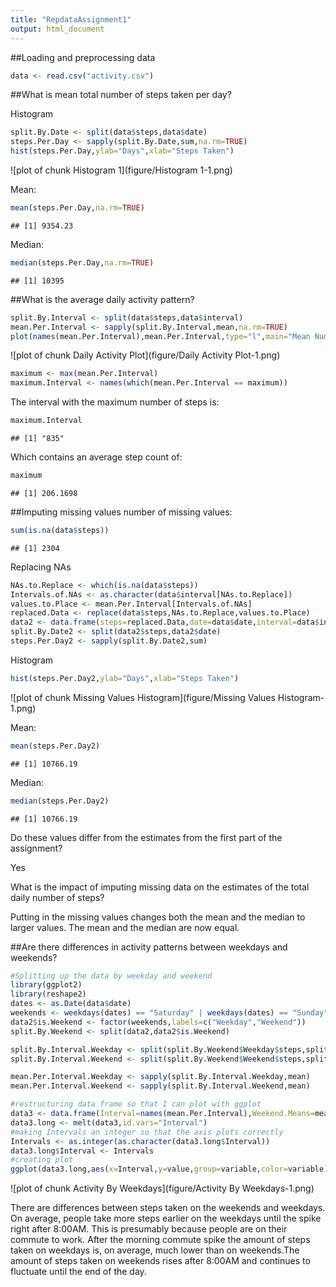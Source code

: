 ```yaml
---
title: "RepdataAssignment1"
output: html_document
---
```


##Loading and preprocessing data

```r
data <- read.csv("activity.csv")
```

##What is mean total number of steps taken per day?

Histogram

```r
split.By.Date <- split(data$steps,data$date)
steps.Per.Day <- sapply(split.By.Date,sum,na.rm=TRUE)
hist(steps.Per.Day,ylab="Days",xlab="Steps Taken")
```

![plot of chunk Histogram 1](figure/Histogram 1-1.png) 

Mean:

```r
mean(steps.Per.Day,na.rm=TRUE)
```

```
## [1] 9354.23
```

Median:

```r
median(steps.Per.Day,na.rm=TRUE)
```

```
## [1] 10395
```

##What is the average daily activity pattern?

```r
split.By.Interval <- split(data$steps,data$interval)
mean.Per.Interval <- sapply(split.By.Interval,mean,na.rm=TRUE)
plot(names(mean.Per.Interval),mean.Per.Interval,type="l",main="Mean Number of Steps Per 5-minute Interval",xlab="5-Minute Interval",ylab="Number of Steps(mean)")
```

![plot of chunk Daily Activity Plot](figure/Daily Activity Plot-1.png) 

```r
maximum <- max(mean.Per.Interval)
maximum.Interval <- names(which(mean.Per.Interval == maximum))
```

The interval with the maximum number of steps is:

```r
maximum.Interval
```

```
## [1] "835"
```
Which contains an average step count of:

```r
maximum
```

```
## [1] 206.1698
```

##Imputing missing values
number of missing values:

```r
sum(is.na(data$steps))
```

```
## [1] 2304
```


Replacing NAs

```r
NAs.to.Replace <- which(is.na(data$steps))
Intervals.of.NAs <- as.character(data$interval[NAs.to.Replace])
values.to.Place <- mean.Per.Interval[Intervals.of.NAs]
replaced.Data <- replace(data$steps,NAs.to.Replace,values.to.Place)
data2 <- data.frame(steps=replaced.Data,date=data$date,interval=data$interval)
split.By.Date2 <- split(data2$steps,data2$date)
steps.Per.Day2 <- sapply(split.By.Date2,sum)
```

Histogram

```r
hist(steps.Per.Day2,ylab="Days",xlab="Steps Taken")
```

![plot of chunk Missing Values Histogram](figure/Missing Values Histogram-1.png) 

Mean:

```r
mean(steps.Per.Day2)
```

```
## [1] 10766.19
```

Median:

```r
median(steps.Per.Day2)
```

```
## [1] 10766.19
```

Do these values differ from the estimates from the first part of the assignment?

Yes

What is the impact of imputing missing data on the estimates of the total daily number of steps?

Putting in the missing values changes both the mean and the median to larger values. The mean and the median are now equal.

##Are there differences in activity patterns between weekdays and weekends?

```r
#Splitting up the data by weekday and weekend
library(ggplot2)
library(reshape2)
dates <- as.Date(data$date)
weekends <- weekdays(dates) == "Saturday" | weekdays(dates) == "Sunday"
data2$is.Weekend <- factor(weekends,labels=c("Weekday","Weekend"))
split.By.Weekend <- split(data2,data2$is.Weekend)

split.By.Interval.Weekday <- split(split.By.Weekend$Weekday$steps,split.By.Weekend$Weekday$interval)
split.By.Interval.Weekend <- split(split.By.Weekend$Weekend$steps,split.By.Weekend$Weekend$interval)

mean.Per.Interval.Weekday <- sapply(split.By.Interval.Weekday,mean)
mean.Per.Interval.Weekend <- sapply(split.By.Interval.Weekend,mean)
```


```r
#restructuring data frame so that I can plot with ggplot
data3 <- data.frame(Interval=names(mean.Per.Interval),Weekend.Means=mean.Per.Interval.Weekend,weekday.Means=mean.Per.Interval.Weekday)
data3.long <- melt(data3,id.vars="Interval")
#making Intervals an integer so that the axis plots correctly
Intervals <- as.integer(as.character(data3.long$Interval))
data3.long$Interval <- Intervals
#creating plot
ggplot(data3.long,aes(x=Interval,y=value,group=variable,color=variable)) + geom_line() + facet_grid(variable~.) + scale_x_discrete(breaks=seq(from=0,to=2355,by=200),labels=seq(from=0,to=2355,by=200)) + labs(title="Mean Number of Steps taken on Weekends vs Weekdays",y="Steps Taken")
```

![plot of chunk Activity By Weekdays](figure/Activity By Weekdays-1.png) 

There are differences between steps taken on the weekends and weekdays. On average, people take more steps earlier on the weekdays until the spike right after 8:00AM. This is presumably because people are on their commute to work. After the morning commute spike the amount of steps taken on weekdays is, on average, much lower than on weekends.The amount of steps taken on weekends rises after 8:00AM and continues to fluctuate until the end of the day.
